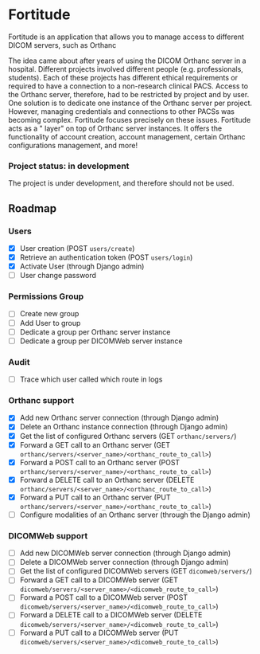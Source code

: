 # Fortitude

Fortitude is an application that allows you to manage access to different DICOM servers, such as Orthanc

The idea came about after years of using the DICOM Orthanc server in a hospital. Different projects involved different
people (e.g. professionals, students). Each of these projects has different ethical requirements or required to have a
connection to a non-research clinical PACS. Access to the Orthanc server, therefore, had to be restricted by project and
by user. One solution is to dedicate one instance of the Orthanc server per project. However, managing credentials and
connections to other PACSs was becoming complex. Fortitude focuses precisely on these issues. Fortitude acts as a "
layer" on top of Orthanc server instances. It offers the functionality of account creation, account management, certain
Orthanc configurations management, and more!

### Project status: in development

The project is under development, and therefore should not be used.

## Roadmap

### Users

- [x] User creation (POST `users/create`)
- [x] Retrieve an authentication token (POST `users/login`)
- [x] Activate User (through Django admin)
- [ ] User change password

### Permissions Group

- [ ] Create new group
- [ ] Add User to group
- [ ] Dedicate a group per Orthanc server instance
- [ ] Dedicate a group per DICOMWeb server instance

### Audit

- [ ] Trace which user called which route in logs

### Orthanc support

- [x] Add new Orthanc server connection (through Django admin)
- [x] Delete an Orthanc instance connection (through Django admin)
- [x] Get the list of configured Orthanc servers (GET `orthanc/servers/`)
- [x] Forward a GET call to an Orthanc server (GET `orthanc/servers/<server_name>/<orthanc_route_to_call>`)
- [x] Forward a POST call to an Orthanc server (POST `orthanc/servers/<server_name>/<orthanc_route_to_call>`)
- [x] Forward a DELETE call to an Orthanc server (DELETE `orthanc/servers/<server_name>/<orthanc_route_to_call>`)
- [x] Forward a PUT call to an Orthanc server (PUT `orthanc/servers/<server_name>/<orthanc_route_to_call>`)
- [ ] Configure modalities of an Orthanc server (through the Django admin)

### DICOMWeb support

- [ ] Add new DICOMWeb server connection (through Django admin)
- [ ] Delete a DICOMWeb server connection (through Django admin)
- [ ] Get the list of configured DICOMWeb servers (GET `dicomweb/servers/`)
- [ ] Forward a GET call to a DICOMWeb server (GET `dicomweb/servers/<server_name>/<dicomweb_route_to_call>`)
- [ ] Forward a POST call to a DICOMWeb server (POST `dicomweb/servers/<server_name>/<dicomweb_route_to_call>`)
- [ ] Forward a DELETE call to a DICOMWeb server (DELETE `dicomweb/servers/<server_name>/<dicomweb_route_to_call>`)
- [ ] Forward a PUT call to a DICOMWeb server (PUT `dicomweb/servers/<server_name>/<dicomweb_route_to_call>`)
